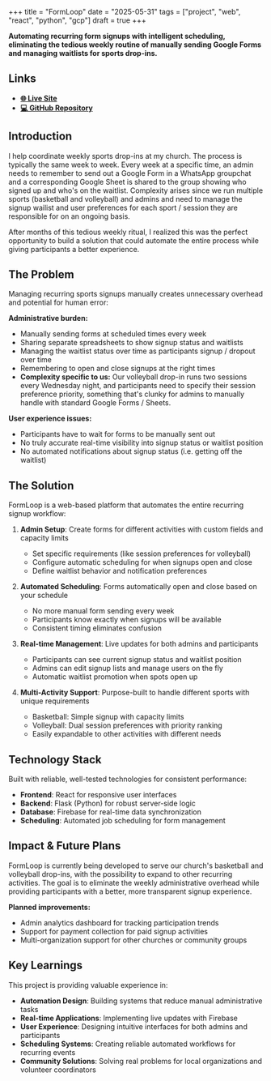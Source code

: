 +++
title = "FormLoop"
date = "2025-05-31"
tags = ["project", "web", "react", "python", "gcp"]
draft = true
+++

**Automating recurring form signups with intelligent scheduling, eliminating the tedious weekly routine of manually sending Google Forms and managing waitlists for sports drop-ins.**

## Links
- **[🌐 Live Site](https://form-loop.vercel.app/)**
- **[💻 GitHub Repository](https://github.com/daniel-yili-ye/FormLoop)**

## Introduction

I help coordinate weekly sports drop-ins at my church. The process is typically the same week to week. Every week at a specific time, an admin needs to remember to send out a Google Form in a WhatsApp groupchat and a corresponding Google Sheet is shared to the group showing who signed up and who's on the waitlist. Complexity arises since we run multiple sports (basketball and volleyball) and admins and need to manage the signup wailist and user preferences for each sport / session they are responsible for on an ongoing basis.

After months of this tedious weekly ritual, I realized this was the perfect opportunity to build a solution that could automate the entire process while giving participants a better experience.

## The Problem

Managing recurring sports signups manually creates unnecessary overhead and potential for human error:

**Administrative burden:**
- Manually sending forms at scheduled times every week
- Sharing separate spreadsheets to show signup status and waitlists
- Managing the waitlist status over time as participants signup / dropout over time
- Remembering to open and close signups at the right times
- **Complexity specific to us:** Our volleyball drop-in runs two sessions every Wednesday night, and participants need to specify their session preference priority, something that's clunky for admins to manually handle with standard Google Forms / Sheets.

**User experience issues:**
- Participants have to wait for forms to be manually sent out
- No truly accurate real-time visibility into signup status or waitlist position
- No automated notifications about signup status (i.e. getting off the waitlist)

## The Solution

FormLoop is a web-based platform that automates the entire recurring signup workflow:

1. **Admin Setup**: Create forms for different activities with custom fields and capacity limits
   - Set specific requirements (like session preferences for volleyball)
   - Configure automatic scheduling for when signups open and close
   - Define waitlist behavior and notification preferences

2. **Automated Scheduling**: Forms automatically open and close based on your schedule
   - No more manual form sending every week
   - Participants know exactly when signups will be available
   - Consistent timing eliminates confusion

3. **Real-time Management**: Live updates for both admins and participants
   - Participants can see current signup status and waitlist position
   - Admins can edit signup lists and manage users on the fly
   - Automatic waitlist promotion when spots open up

4. **Multi-Activity Support**: Purpose-built to handle different sports with unique requirements
   - Basketball: Simple signup with capacity limits
   - Volleyball: Dual session preferences with priority ranking
   - Easily expandable to other activities with different needs

## Technology Stack

Built with reliable, well-tested technologies for consistent performance:

- **Frontend**: React for responsive user interfaces
- **Backend**: Flask (Python) for robust server-side logic
- **Database**: Firebase for real-time data synchronization
- **Scheduling**: Automated job scheduling for form management

## Impact & Future Plans

FormLoop is currently being developed to serve our church's basketball and volleyball drop-ins, with the possibility to expand to other recurring activities. The goal is to eliminate the weekly administrative overhead while providing participants with a better, more transparent signup experience.

**Planned improvements:**
- Admin analytics dashboard for tracking participation trends
- Support for payment collection for paid signup activities
- Multi-organization support for other churches or community groups

## Key Learnings

This project is providing valuable experience in:

- **Automation Design**: Building systems that reduce manual administrative tasks
- **Real-time Applications**: Implementing live updates with Firebase
- **User Experience**: Designing intuitive interfaces for both admins and participants
- **Scheduling Systems**: Creating reliable automated workflows for recurring events
- **Community Solutions**: Solving real problems for local organizations and volunteer coordinators